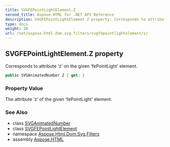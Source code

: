 ```yaml
---
title: SVGFEPointLightElement.Z
second_title: Aspose.HTML for .NET API Reference
description: SVGFEPointLightElement Z property. Corresponds to attribute z on the given fePointLight element
type: docs
weight: 30
url: /net/aspose.html.dom.svg.filters/svgfepointlightelement/z/
---
```

## SVGFEPointLightElement.Z property

Corresponds to attribute ‘z’ on the given ‘fePointLight’ element.

```csharp
public SVGAnimatedNumber Z { get; }
```

### Property Value

The attribute ‘z’ of the given ‘fePointLight’ element.

### See Also

* class [SVGAnimatedNumber](../../../aspose.html.dom.svg.datatypes/svganimatednumber/)
* class [SVGFEPointLightElement](../)
* namespace [Aspose.Html.Dom.Svg.Filters](../../../aspose.html.dom.svg.filters/)
* assembly [Aspose.HTML](../../../)
